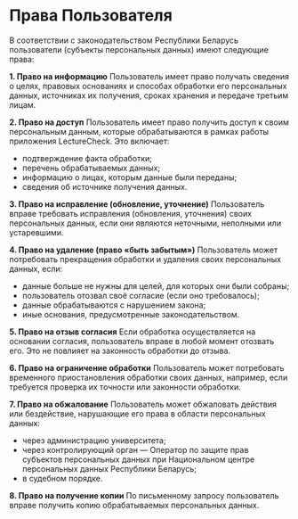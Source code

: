 # Права Пользователя

В соответствии с законодательством Республики Беларусь пользователи (субъекты персональных данных) имеют следующие права:

**1. Право на информацию**
Пользователь имеет право получать сведения о целях, правовых основаниях и способах обработки его персональных данных, источниках их получения, сроках хранения и передаче третьим лицам.

**2. Право на доступ**
Пользователь имеет право получить доступ к своим персональным данным, которые обрабатываются в рамках работы приложения LectureCheck. Это включает:
- подтверждение факта обработки;
- перечень обрабатываемых данных;
- информацию о лицах, которым данные были переданы;
- сведения об источнике получения данных.

**3. Право на исправление (обновление, уточнение)**
Пользователь вправе требовать исправления (обновления, уточнения) своих персональных данных, если они являются неточными, неполными или устаревшими.

**4. Право на удаление (право «быть забытым»)**
Пользователь может потребовать прекращения обработки и удаления своих персональных данных, если:
- данные больше не нужны для целей, для которых они были собраны;
- пользователь отозвал своё согласие (если оно требовалось);
- данные обрабатываются с нарушением закона;
- иные основания, предусмотренные законодательством.

**5. Право на отзыв согласия**
Если обработка осуществляется на основании согласия, пользователь вправе в любой момент отозвать его. Это не повлияет на законность обработки до отзыва.

**6. Право на ограничение обработки**
Пользователь может потребовать временного приостановления обработки своих данных, например, если требуется проверка их точности или законности обработки.

**7. Право на обжалование**
Пользователь может обжаловать действия или бездействие, нарушающие его права в области персональных данных:
- через администрацию университета;
- через контролирующий орган — Оператор по защите прав субъектов персональных данных при Национальном центре персональных данных Республики Беларусь;
- в судебном порядке.

**8. Право на получение копии**
По письменному запросу пользователь вправе получить копию обрабатываемых персональных данных.
